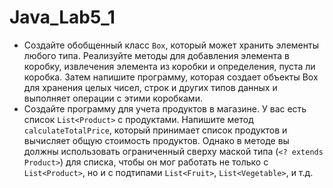 # Java_Lab5_1

* Создайте обобщенный класс `Box`, который может хранить элементы любого типа. Реализуйте методы для добавления элемента в коробку, извлечения элемента из коробки и определения, пуста ли коробка. Затем напишите программу, которая создает объекты Box для хранения целых чисел, строк и других типов данных и выполняет операции с этими коробками.
* Создайте программу для учета продуктов в магазине. У вас есть список `List<Product>` с продуктами. Напишите метод `calculateTotalPrice`, который принимает список продуктов и вычисляет общую стоимость продуктов. Однако в методе вы должны использовать ограниченный сверху маской типа (`<? extends Product>`) для списка, чтобы он мог работать не только с `List<Product>`, но и с подтипами `List<Fruit>`, `List<Vegetable>`, и т.д.
